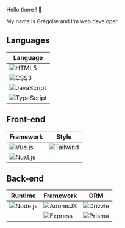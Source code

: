 Hello there ! 👋

My name is Grégoire and I'm web developer.

## Languages

| Language |
|----------|
| ![HTML5](https://img.shields.io/badge/HTML5-E34F26?style=for-the-badge&logo=html5&logoColor=white) |
| ![CSS3](https://img.shields.io/badge/CSS3-1572B6?style=for-the-badge&logo=css3&logoColor=white) |
| ![JavaScript](https://img.shields.io/badge/JavaScript-323330?style=for-the-badge&logo=javascript&logoColor=F7DF1E) |
| ![TypeScript](https://img.shields.io/badge/TypeScript-007ACC?style=for-the-badge&logo=typescript&logoColor=white) |

## Front-end

| Framework | Style |
|-----------|--------|
| ![Vue.js](https://img.shields.io/badge/Vue%20js-35495E?style=for-the-badge&logo=vuedotjs&logoColor=4FC08D) | ![Tailwind](https://img.shields.io/badge/Tailwind_CSS-38B2AC?style=for-the-badge&logo=tailwind-css&logoColor=white) |
| ![Nuxt.js](https://img.shields.io/badge/nuxt%20js-00C58E?style=for-the-badge&logo=nuxtdotjs&logoColor=white) | |

## Back-end

| Runtime | Framework | ORM |
|---------|-----------|-----|
| ![Node.js](https://img.shields.io/badge/Node%20js-339933?style=for-the-badge&logo=nodedotjs&logoColor=white) | ![AdonisJS](https://img.shields.io/badge/adonis%20js-220052?style=for-the-badge&logo=adonisjs&logoColor=white) | ![Drizzle](https://img.shields.io/badge/drizzle-C5F74F?style=for-the-badge&logo=drizzle&logoColor=black) |
|         | ![Express](https://img.shields.io/badge/Express%20js-000000?style=for-the-badge&logo=express&logoColor=white) | ![Prisma](https://img.shields.io/badge/Prisma-3982CE?style=for-the-badge&logo=Prisma&logoColor=white) |
